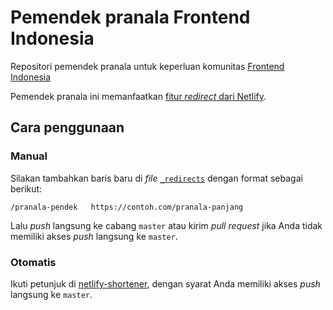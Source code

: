 # Pemendek pranala Frontend Indonesia

Repositori pemendek pranala untuk keperluan komunitas [Frontend Indonesia](https://feid.dev)

Pemendek pranala ini memanfaatkan [fitur _redirect_ dari Netlify](https://www.netlify.com/docs/redirects/).

## Cara penggunaan

### Manual

Silakan tambahkan baris baru di _file_ [`_redirects`](./_redirects) dengan format sebagai berikut:

```_redirects
/pranala-pendek   https://contoh.com/pranala-panjang
```

Lalu _push_ langsung ke cabang `master` atau kirim _pull request_ jika Anda tidak memiliki akses _push_ langsung ke `master`.

### Otomatis

Ikuti petunjuk di [netlify-shortener](https://github.com/kentcdodds/netlify-shortener#usage), dengan syarat Anda memiliki akses _push_ langsung ke `master`.
